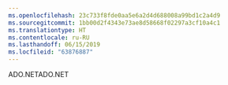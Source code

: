 ```yaml
---
ms.openlocfilehash: 23c733f8fde0aa5e6a2d4d688008a99bd1c2a4d9
ms.sourcegitcommit: 1bb00d2f4343e73ae8d58668f02297a3cf10a4c1
ms.translationtype: HT
ms.contentlocale: ru-RU
ms.lasthandoff: 06/15/2019
ms.locfileid: "63876887"
---
```

<span data-ttu-id="b59a4-101">ADO.NET</span><span class="sxs-lookup"><span data-stu-id="b59a4-101">ADO.NET</span></span>